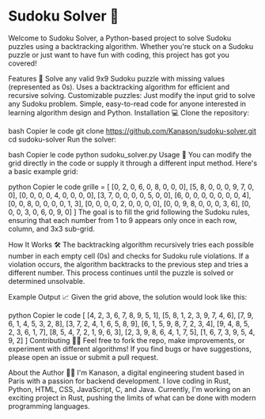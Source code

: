 # Sudoku Solver 🧩
Welcome to Sudoku Solver, a Python-based project to solve Sudoku puzzles using a backtracking algorithm. Whether you're stuck on a Sudoku puzzle or just want to have fun with coding, this project has got you covered!

Features 🌟
Solve any valid 9x9 Sudoku puzzle with missing values (represented as 0s).
Uses a backtracking algorithm for efficient and recursive solving.
Customizable puzzles: Just modify the input grid to solve any Sudoku problem.
Simple, easy-to-read code for anyone interested in learning algorithm design and Python.
Installation 💻
Clone the repository:

bash
Copier le code
git clone https://github.com/Kanason/sudoku-solver.git
cd sudoku-solver
Run the solver:

bash
Copier le code
python sudoku_solver.py
Usage 🚀
You can modify the grid directly in the code or supply it through a different input method. Here's a basic example grid:

python
Copier le code
grille = [
    [0, 2, 0, 6, 0, 8, 0, 0, 0],
    [5, 8, 0, 0, 0, 9, 7, 0, 0],
    [0, 0, 0, 0, 4, 0, 0, 0, 0],
    [3, 7, 0, 0, 0, 0, 5, 0, 0],
    [6, 0, 0, 0, 0, 0, 0, 0, 4],
    [0, 0, 8, 0, 0, 0, 0, 1, 3],
    [0, 0, 0, 0, 2, 0, 0, 0, 0],
    [0, 0, 9, 8, 0, 0, 0, 3, 6],
    [0, 0, 0, 3, 0, 6, 0, 9, 0]
]
The goal is to fill the grid following the Sudoku rules, ensuring that each number from 1 to 9 appears only once in each row, column, and 3x3 sub-grid.

How It Works 🛠️
The backtracking algorithm recursively tries each possible number in each empty cell (0s) and checks for Sudoku rule violations. If a violation occurs, the algorithm backtracks to the previous step and tries a different number. This process continues until the puzzle is solved or determined unsolvable.

Example Output 📈
Given the grid above, the solution would look like this:

python
Copier le code
[
    [4, 2, 3, 6, 7, 8, 9, 5, 1],
    [5, 8, 1, 2, 3, 9, 7, 4, 6],
    [7, 9, 6, 1, 4, 5, 3, 2, 8],
    [3, 7, 2, 4, 1, 6, 5, 8, 9],
    [6, 1, 5, 9, 8, 7, 2, 3, 4],
    [9, 4, 8, 5, 2, 3, 6, 1, 7],
    [8, 5, 4, 7, 2, 1, 9, 6, 3],
    [2, 3, 9, 8, 6, 4, 1, 7, 5],
    [1, 6, 7, 3, 9, 5, 4, 9, 2]
]
Contributing 🧑‍💻
Feel free to fork the repo, make improvements, or experiment with different algorithms! If you find bugs or have suggestions, please open an issue or submit a pull request.

About the Author 👨‍💻
I'm Kanason, a digital engineering student based in Paris with a passion for backend development. I love coding in Rust, Python, HTML, CSS, JavaScript, C, and Java. Currently, I'm working on an exciting project in Rust, pushing the limits of what can be done with modern programming languages.

